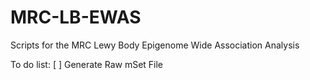 # MRC-LB-EWAS
Scripts for the MRC Lewy Body Epigenome Wide Association Analysis

To do list: 
[ ] Generate Raw mSet File
